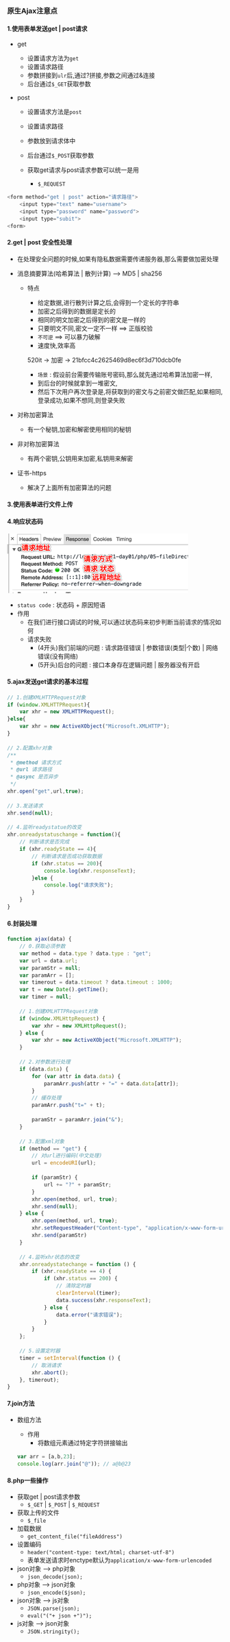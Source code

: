 ### 原生Ajax注意点
#### 1.使用表单发送get | post请求
- get
	- 设置请求方法为`get`
	- 设置请求路径
	- 参数拼接到`ulr`后,通过?拼接,参数之间通过&连接
	- 后台通过`$_GET`获取参数

- post 
	- 设置请求方法是`post`
	- 设置请求路径
	- 参数放到请求体中
	- 后台通过`$_POST`获取参数

	- 获取get请求与post请求参数可以统一是用
		- `$_REQUEST`


```js
<form method="get | post" action="请求路径">
	<input type="text" name="username">
	<input type="password" name="password">
	<input type="subit">
<form>
```

#### 2.get | post 安全性处理
- 在处理安全问题的时候,如果有隐私数据需要传递服务器,那么需要做加密处理

- 消息摘要算法(哈希算法 | 散列计算) --> MD5 | sha256
	- 特点
		- 给定数据,进行散列计算之后,会得到一个定长的字符串
		- 加密之后得到的数据是定长的
		- 相同的明文加密之后得到的密文是一样的
		- 只要明文不同,密文一定不一样 ==> 正版校验
		- `不可逆` ==> 可以暴力破解
		- 速度快,效率高

		520it -> 加密 -> 21bfcc4c2625469d8ec6f3d710dcb0fe
		
		- `场景` : 假设前台需要传输账号密码,那么就先通过哈希算法加密一样,
		- 到后台的时候就拿到一堆密文,
		- 然后下次用户再次登录是,将获取到的密文与之前密文做匹配,如果相同,登录成功,如果不想同,则登录失败

- 对称加密算法
	- 有一个秘钥,加密和解密使用相同的秘钥
- 非对称加密算法
	- 有两个密钥,公钥用来加密,私钥用来解密
- 证书-https
	- 解决了上面所有加密算法的问题

#### 3.使用表单进行文件上传
#### 4.响应状态码
![](.././image/Snip20170703_1.png)

- `status code` : 状态码 + 原因短语
- 作用
	- 在我们进行接口调试的时候,可以通过状态码来初步判断当前请求的情况如何
	- 请求失败
		- (4开头)我们前端的问题 : 请求路径错误 | 参数错误(类型|个数) | 网络错误(没有网络)
		- (5开头)后台的问题 : 接口本身存在逻辑问题 | 服务器没有开启

#### 5.ajax发送get请求的基本过程

```js
// 1.创建XMLHTTPRequest对象
if (window.XMLHTTPRequest){
	var xhr = new XMLHTTPRequest();
}else{
	var xhr = new ActiveXObject("Microsoft.XMLHTTP");
}

// 2.配置xhr对象
/**
 * @method 请求方式
 * @url 请求路径
 * @async 是否异步
 */
xhr.open("get",url,true);

// 3.发送请求
xhr.send(null);

// 4.监听readystatue的改变
xhr.onreadystatuschange = function(){
	// 判断请求是否完成
	if (xhr.readyState == 4){
		// 判断请求是否成功获取数据
		if (xhr.status == 200){
			console.log(xhr.responseText);
		}else {
			console.log("请求失败");
		}
	}
}
```
#### 6.封装处理

```js
function ajax(data) {
    // 0.获取必须参数
    var method = data.type ? data.type : "get";
    var url = data.url;
    var paramStr = null;
    var paramArr = [];
    var timerout = data.timeout ? data.timeout : 1000;
    var t = new Date().getTime();
    var timer = null;

    // 1.创建XMLHTTPRequest对象
    if (window.XMLHttpRequest) {
        var xhr = new XMLHttpRequest();
    } else {
        var xhr = new ActiveXObject("Microsoft.XMLHTTP");
    }

    // 2.对参数进行处理
    if (data.data) {
        for (var attr in data.data) {
            paramArr.push(attr + "=" + data.data[attr]);
        }
        // 缓存处理
        paramArr.push("t=" + t);

        paramStr = paramArr.join("&");
    }

    // 3.配置xml对象
    if (method == "get") {
        // 对url进行编码(中文处理)
        url = encodeURI(url);

        if (paramStr) {
            url += "?" + paramStr;
        }
        xhr.open(method, url, true);
        xhr.send(null);
    } else {
        xhr.open(method, url, true);
        xhr.setRequestHeader("Content-type", "application/x-www-form-urlencoded");
        xhr.send(paramStr)
    }

    // 4.监听xhr状态的改变
    xhr.onreadystatechange = function () {
        if (xhr.readyState == 4) {
            if (xhr.status == 200) {
                // 清除定时器
                clearInterval(timer);
                data.success(xhr.responseText);
            } else {
                data.error("请求错误");
            }
        }
    };

    // 5.设置定时器
    timer = setInterval(function () {
        // 取消请求
        xhr.abort();
    }, timerout);
}
```

#### 7.join方法
- 数组方法
	- 作用
		- 将数组元素通过特定字符拼接输出
	
	```js
	var arr = [a,b,23];
	console.log(arr.join("@")); // a@b@23
	```

#### 8.php一些操作
- 获取get | post请求参数
	- `$_GET` | `$_POST` | `$_REQUEST`
- 获取上传的文件
	- `$_file`
- 加载数据
	- `get_content_file("fileAddress")`
- 设置编码
	- `header("content-type: text/html; charset-utf-8")`
	- 表单发送请求时enctype默认为`application/x-www-form-urlencoded`
- json对象 --> php对象
	- `json_decode(json);`
- php对象 --> json对象
	- `json_encode($json);`
- json对象 --> js对象
	- `JSON.parse(json);`
	- `eval("("+ json +")");`
- js对象 --> json对象
	- `JSON.stringity();`